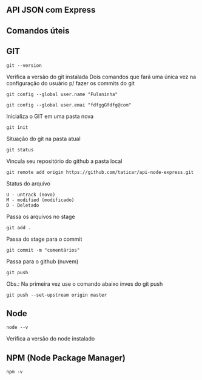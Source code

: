 ## API JSON com Express

## Comandos úteis

## GIT
```
git --version
```
Verifica a versão do git instalada
Dois comandos que fará uma única vez na configuração do usuário p/ fazer os commits do git
```
git config --global user.name "Fulaninha"
```
```
git config --global user.emai "fdfggGfdfg@com"
```
Inicializa o GIT em uma pasta nova
```
git init
```
Situação do git na pasta atual
```
git status
```
Vincula seu repositório do github a pasta local
```
git remote add origin https://github.com/taticar/api-node-express.git
```
Status do arquivo
```
U - untrack (novo)
M - modified (modificado)
D - Deletado
```
Passa os arquivos no stage
```
git add .
```
Passa do stage para o commit
```
git commit -m "comentários"
```
Passa para o github (nuvem)

```
git push
```
Obs.:
Na primeira vez use o comando abaixo inves do git push
```
git push --set-upstream origin master
```


## Node
```
node --v
```
Verifica a versão do node instalado

## NPM (Node Package Manager)
```
npm -v
```




